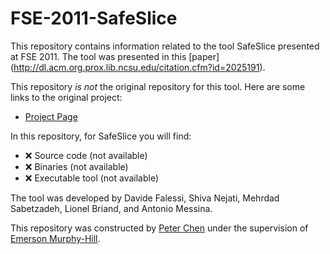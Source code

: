 # FSE-2011-SafeSlice

This repository contains information related to the tool SafeSlice presented at FSE 2011. The tool was presented in this [paper] (http://dl.acm.org.prox.lib.ncsu.edu/citation.cfm?id=2025191).

This repository _is not_ the original repository for this tool. Here are some links to the original project:
* [Project Page](https://sites.google.com/a/simula.no/safeslice/)

In this repository, for SafeSlice you will find:
* :x: Source code (not available)
* :x: Binaries (not available)
* :x: Executable tool (not available)

The tool was developed by Davide Falessi, Shiva Nejati, Mehrdad Sabetzadeh, Lionel Briand, and Antonio Messina.

This repository was constructed by [Peter Chen](https://github.com/pmchen3) under the supervision of [Emerson Murphy-Hill](https://github.com/CaptainEmerson).
